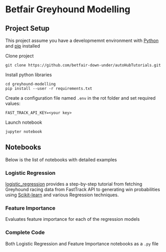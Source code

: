 # Betfair Greyhound Modelling

## Project Setup

This project assume you have a developmemnt environment with [Python](https://www.python.org/downloads/) and [pip](https://pip.pypa.io/en/stable/installation/) installed

Clone project
```
git clone https://github.com/betfair-down-under/autoHubTutorials.git
```

Install python libraries
```
cd greyhound-modelling
pip install --user -r requirements.txt
```

Create a configuration file named `.env` in the rot folder and set required values:
```
FAST_TRACK_API_KEY=<your key>
```

Launch notebook
```
jupyter notebook
```

## Notebooks

Below is the list of notebooks with detailed examples

### Logistic Regression

[logistic_regression](notebook/logistic_regression.ipynb) provides a step-by-step tutorial from fetching Greyhound racing data from FastTrack API to generating win probabilities using [Scikit-learn](https://scikit-learn.org/stable/) and various Regression techniques.

### Feature Importance

Evaluates feature importance for each of the regression models

### Complete Code

Both Logistic Regression and Feature Importance notebooks as a `.py` file
